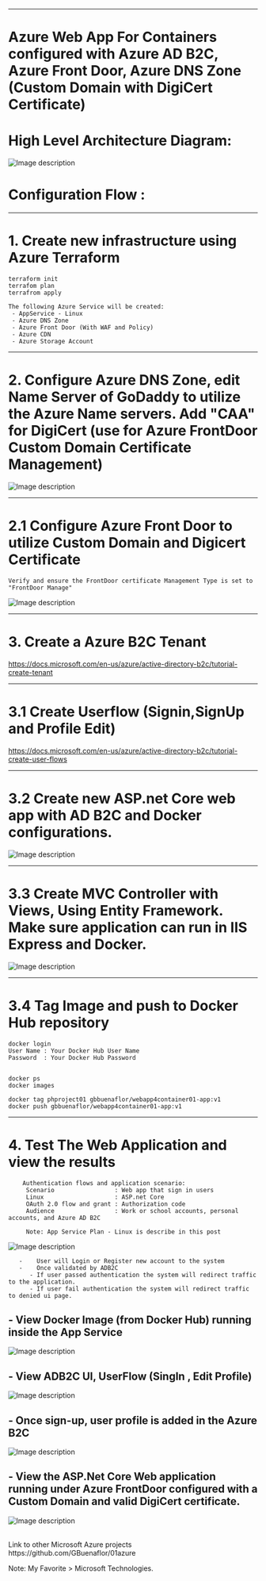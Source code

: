 ----------------------------------------------------------
# Azure Web App For Containers configured with Azure AD B2C, Azure Front Door, Azure DNS Zone (Custom Domain with DigiCert Certificate)


# High Level Architecture Diagram:


![Image description](https://github.com/GBuenaflor/01azure-appservices-webapp4container-b2c/blob/master/Images/GB-WebAppForContainer01.png)


# Configuration Flow :

------------------------------------------------------------------------------
# 1. Create new infrastructure using Azure Terraform

```
terraform init
terrafom plan
terrafrom apply

The following Azure Service will be created:
 - AppService - Linux
 - Azure DNS Zone
 - Azure Front Door (With WAF and Policy)
 - Azure CDN
 - Azure Storage Account 
``` 
------------------------------------------------------------------------------
# 2. Configure Azure DNS Zone, edit Name Server of GoDaddy to utilize the Azure Name servers. Add "CAA" for DigiCert (use for Azure FrontDoor Custom Domain Certificate Management)
	 
![Image description](https://github.com/GBuenaflor/01azure-appservices-webapp4container-b2c/blob/master/Images/GB-WebAppForContainer02.png)


------------------------------------------------------------------------------
# 2.1 Configure Azure Front Door to utilize Custom Domain and Digicert Certificate

    Verify and ensure the FrontDoor certificate Management Type is set to "FrontDoor Manage"

![Image description](https://github.com/GBuenaflor/01azure-appservices-webapp4container-b2c/blob/master/Images/GB-WebAppForContainer03.png)


------------------------------------------------------------------------------
# 3. Create a Azure B2C Tenant

https://docs.microsoft.com/en-us/azure/active-directory-b2c/tutorial-create-tenant

-----------------------------------------------------------------------------
# 3.1 Create Userflow (Signin,SignUp and Profile Edit) 

https://docs.microsoft.com/en-us/azure/active-directory-b2c/tutorial-create-user-flows
 
------------------------------------------------------------------------------
# 3.2 Create new  ASP.net Core web app with AD B2C and Docker configurations.

![Image description](https://github.com/GBuenaflor/01azure-appservices-webapp4container-b2c/blob/master/Images/GB-WebAppForContainer04.png)
		
------------------------------------------------------------------------------
# 3.3 Create MVC Controller with Views, Using Entity Framework. Make sure application can run in IIS Express and Docker.

![Image description](https://github.com/GBuenaflor/01azure-appservices-webapp4container-b2c/blob/master/Images/GB-WebAppForContainer05.png)


------------------------------------------------------------------------------
# 3.4 Tag Image and push to Docker Hub repository

```
docker login
User Name : Your Docker Hub User Name	
Password  : Your Docker Hub Password
	

docker ps
docker images  

docker tag phproject01 gbbuenaflor/webapp4container01-app:v1
docker push gbbuenaflor/webapp4container01-app:v1
```
  
------------------------------------------------------------------------------
# 4. Test The Web Application and view the results

```
    Authentication flows and application scenario:
     Scenario                 : Web app that sign in users
     Linux                    : ASP.net Core
     OAuth 2.0 flow and grant : Authorization code
     Audience                 : Work or school accounts, personal accounts, and Azure AD B2C

     Note: App Service Plan - Linux is describe in this post
```

![Image description](https://github.com/GBuenaflor/01azure-appservices-webapp4container-b2c/blob/master/Images/GB-WebAppForContainer06.png)


```
   -	User will Login or Register new account to the system
   -	Once validated by ADB2C
      -	If user passed authentication the system will redirect traffic to the application.
      -	If user fail authentication the system will redirect traffic to denied ui page.
```

 
## -  View Docker Image (from Docker Hub) running inside the App Service


![Image description](https://github.com/GBuenaflor/01azure-appservices-webapp4container-b2c/blob/master/Images/GB-WebAppForContainer09.png)


 
## -  View ADB2C UI, UserFlow (SingIn , Edit Profile)


![Image description](https://github.com/GBuenaflor/01azure-appservices-webapp4container-b2c/blob/master/Images/GB-WebAppForContainer07.png)



## -  Once sign-up, user profile is added in the Azure B2C


![Image description](https://github.com/GBuenaflor/01azure-appservices-webapp4container-b2c/blob/master/Images/GB-WebAppForContainer10.png)



## -  View the ASP.Net Core Web application running under Azure FrontDoor configured with a Custom Domain and valid DigiCert certificate.


![Image description](https://github.com/GBuenaflor/01azure-appservices-webapp4container-b2c/blob/master/Images/GB-WebAppForContainer08.png)

 


</br>
Link to other Microsoft Azure projects
https://github.com/GBuenaflor/01azure
</br>


Note: My Favorite > Microsoft Technologies.
